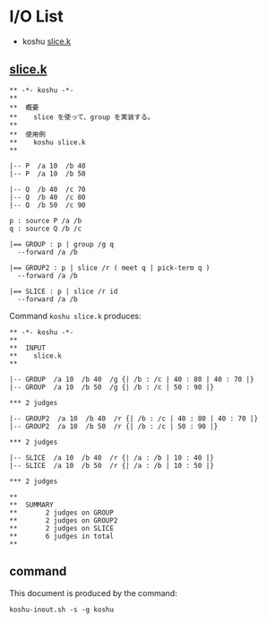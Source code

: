 # I/O List

- koshu [slice.k](#slicek)



## [slice.k](slice.k)

```
** -*- koshu -*-
**
**  概要
**    slice を使って、group を実装する。
**
**  使用例
**    koshu slice.k
**

|-- P  /a 10  /b 40
|-- P  /a 10  /b 50

|-- Q  /b 40  /c 70
|-- Q  /b 40  /c 80
|-- Q  /b 50  /c 90

p : source P /a /b
q : source Q /b /c

|== GROUP : p | group /g q
  --forward /a /b

|== GROUP2 : p | slice /r ( meet q | pick-term q )
  --forward /a /b

|== SLICE : p | slice /r id
  --forward /a /b
```

Command `koshu slice.k` produces:

```
** -*- koshu -*-
**
**  INPUT
**    slice.k
**

|-- GROUP  /a 10  /b 40  /g {| /b : /c | 40 : 80 | 40 : 70 |}
|-- GROUP  /a 10  /b 50  /g {| /b : /c | 50 : 90 |}

*** 2 judges

|-- GROUP2  /a 10  /b 40  /r {| /b : /c | 40 : 80 | 40 : 70 |}
|-- GROUP2  /a 10  /b 50  /r {| /b : /c | 50 : 90 |}

*** 2 judges

|-- SLICE  /a 10  /b 40  /r {| /a : /b | 10 : 40 |}
|-- SLICE  /a 10  /b 50  /r {| /a : /b | 10 : 50 |}

*** 2 judges

**
**  SUMMARY
**       2 judges on GROUP
**       2 judges on GROUP2
**       2 judges on SLICE
**       6 judges in total
**
```



## command

This document is produced by the command:

```
koshu-inout.sh -s -g koshu
```
